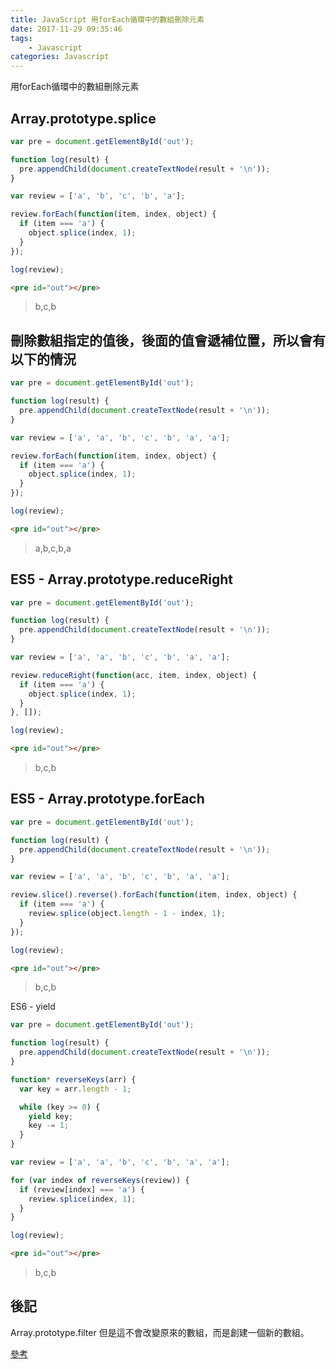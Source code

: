 ```yaml
---
title: JavaScript 用forEach循環中的數組刪除元素
date: 2017-11-29 09:35:46
tags:
    - Javascript
categories: Javascript
---
```


用forEach循環中的數組刪除元素
<!-- more -->

Array.prototype.splice
---
```js
var pre = document.getElementById('out');

function log(result) {
  pre.appendChild(document.createTextNode(result + '\n'));
}

var review = ['a', 'b', 'c', 'b', 'a'];

review.forEach(function(item, index, object) {
  if (item === 'a') {
    object.splice(index, 1);
  }
});

log(review);
```
```html
<pre id="out"></pre>
```
> b,c,b


刪除數組指定的值後，後面的值會遞補位置，所以會有以下的情況
---
```js
var pre = document.getElementById('out');

function log(result) {
  pre.appendChild(document.createTextNode(result + '\n'));
}

var review = ['a', 'a', 'b', 'c', 'b', 'a', 'a'];

review.forEach(function(item, index, object) {
  if (item === 'a') {
    object.splice(index, 1);
  }
});

log(review);
```
```html
<pre id="out"></pre>
```
> a,b,c,b,a

ES5 - Array.prototype.reduceRight
---
```js
var pre = document.getElementById('out');

function log(result) {
  pre.appendChild(document.createTextNode(result + '\n'));
}

var review = ['a', 'a', 'b', 'c', 'b', 'a', 'a'];

review.reduceRight(function(acc, item, index, object) {
  if (item === 'a') {
    object.splice(index, 1);
  }
}, []);

log(review);
```
```html
<pre id="out"></pre>
```
> b,c,b

ES5 - Array.prototype.forEach
---
```js
var pre = document.getElementById('out');

function log(result) {
  pre.appendChild(document.createTextNode(result + '\n'));
}

var review = ['a', 'a', 'b', 'c', 'b', 'a', 'a'];

review.slice().reverse().forEach(function(item, index, object) {
  if (item === 'a') {
    review.splice(object.length - 1 - index, 1);
  }
});

log(review);
```
```html
<pre id="out"></pre>
```
> b,c,b

ES6 - yield
```js
var pre = document.getElementById('out');

function log(result) {
  pre.appendChild(document.createTextNode(result + '\n'));
}

function* reverseKeys(arr) {
  var key = arr.length - 1;

  while (key >= 0) {
    yield key;
    key -= 1;
  }
}

var review = ['a', 'a', 'b', 'c', 'b', 'a', 'a'];

for (var index of reverseKeys(review)) {
  if (review[index] === 'a') {
    review.splice(index, 1);
  }
}

log(review);
```
```html
<pre id="out"></pre>
```
> b,c,b

後記
---
Array.prototype.filter 但是這不會改變原來的數組，而是創建一個新的數組。

[參考](https://stackoverflow.com/questions/24812930/how-to-remove-element-from-array-in-foreach-loop/24813338#24813338)